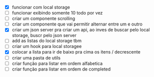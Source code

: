 - [x] funcionar com local storage
- [ ] funcionar exibindo somente 10 todo por vez
- [ ] criar um componente scrolling
- [ ] criar um componente que vai permitir alternar entre um e outro
- [x] criar um json server pra criar um api, ao inves de buscar pelo local storage, buscr pelo json server
- [ ] add as listas do local storage tbm
- [ ] criar um hook para local storagee
- [x] colocar a lista para ir de baixo pra cima os itens / decrescente
- [ ] criar uma pasta de utils
- [ ] criar função para listar em ordem alfabetica
- [ ] criar função para listar em ordem de completed